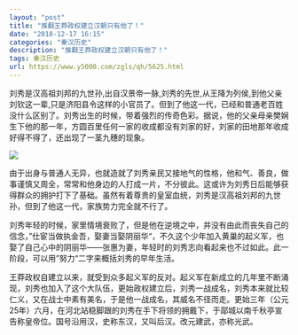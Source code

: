 ```yaml
---
layout: "post"
title: "推翻王莽政权建立汉朝只有他了！"
date: "2018-12-17 16:15"
categories: "秦汉历史"
description: "推翻王莽政权建立汉朝只有他了！"
tags: 秦汉历史
url: https://www.y5000.com/zgls/qh/5625.html
---
```






刘秀是汉高祖刘邦的九世孙,出自汉景帝一脉,刘秀的先世,从王降为列侯,到他父亲刘钦这一辈,只是济阳县令这样的小官员了。但到了他这一代，已经和普通老百姓没什么区别了。刘秀出生的时候，带着强烈的传奇色彩。据说，他的父亲母亲樊娴生下他的那一年，方圆百里任何一家的收成都没有刘家的好，刘家的田地那年收成好得不得了，还出现了一茎九穗的现象。

![](https://img.y5000.com/uploads/allimg/161123/8-161123091GW52.jpg)

由于出身与普通人无异，也就造就了刘秀亲民又接地气的性格，他和气、善良，做事谨慎又周全，常常和他身边的人打成一片，不分彼此。这或许为刘秀日后能够获得群众的拥护打下了基础。虽然有着尊贵的皇室血统，刘秀是汉高祖刘邦的九世孙，但到了他这一代，家族势力完全就不行了。

刘秀年轻的时候，家里情境衰败了，但是他在逆境之中，并没有由此而丧失自己的信念，”仕宦当做执金吾，娶妻当娶阴丽华“，不久这个少年加入黄巢的起义军，也娶了自己心中的阴丽华——张惠为妻，年轻时的刘秀志向看起来也不过如此。此一阶段，可以用”努力“二字来概括刘秀的早年生活。

王莽政权自建立以来，就受到众多起义军的反对。起义军在新成立的几年里不断涌现，刘秀也加入了这个大队伍，更始政权建立后，刘秀一战成名，刘秀本来就比较仁义，又在战士中素有美名，于是他一战成名，其威名不径而走。更始三年（公元25年）六月，在河北站稳脚跟的刘秀在手下将领的拥戴下，于鄗城以南千秋亭宣告称皇帝位。国号沿用汉，史称东汉，又叫后汉。改元建武，亦称光武。
